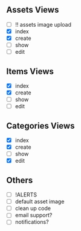 ## Assets Views

- [ ] !! assets image upload
- [x] index
- [x] create
- [ ] show
- [ ] edit

## Items Views

- [x] index
- [x] create
- [ ] show
- [ ] edit

## Categories Views

- [x] index
- [x] create
- [ ] show
- [x] edit

## Others

- [ ] !ALERTS
- [ ] default asset image
- [ ] clean up code
- [ ] email support?
- [ ] notifications?
